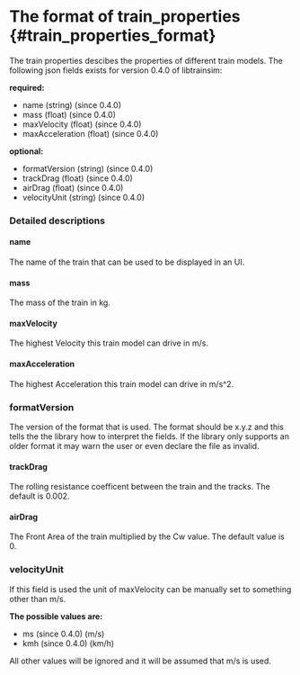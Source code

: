 The format of train_properties {#train_properties_format}
========================

The train properties descibes the properties of different train models.
The following json fields exists for version 0.4.0 of libtrainsim:

**required:**

* name (string) (since 0.4.0)
* mass (float) (since 0.4.0)
* maxVelocity (float) (since 0.4.0)
* maxAcceleration (float) (since 0.4.0)

**optional:**

* formatVersion (string) (since 0.4.0)
* trackDrag (float) (since 0.4.0)
* airDrag (float) (since 0.4.0)
* velocityUnit (string) (since 0.4.0)

### Detailed descriptions

#### name

The name of the train that can be used to be displayed in an UI.

#### mass

The mass of the train in kg.

#### maxVelocity

The highest Velocity this train model can drive in m/s.

#### maxAcceleration

The highest Acceleration this train model can drive in m/s^2.

### formatVersion

The version of the format that is used.
The format should be x.y.z and this tells the the library how to interpret the fields.
If the library only supports an older format it may warn the user or even declare the file as invalid.

#### trackDrag

The rolling resistance coefficent between the train and the tracks.
The default is 0.002.

#### airDrag

The Front Area of the train multiplied by the Cw value.
The default value is 0.

### velocityUnit

If this field is used the unit of maxVelocity can be manually set to something other than m/s.

**The possible values are:**

* ms (since 0.4.0) (m/s)
* kmh (since 0.4.0) (km/h)

All other values will be ignored and it will be assumed that m/s is used.
